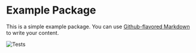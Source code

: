 # Example Package

This is a simple example package. You can use
[Github-flavored Markdown](https://guides.github.com/features/mastering-markdown/)
to write your content.

![Tests](https://github.com/mattdmv/python-package-with-github-actions/actions/workflows/test-python-package.yml/badge.svg)
